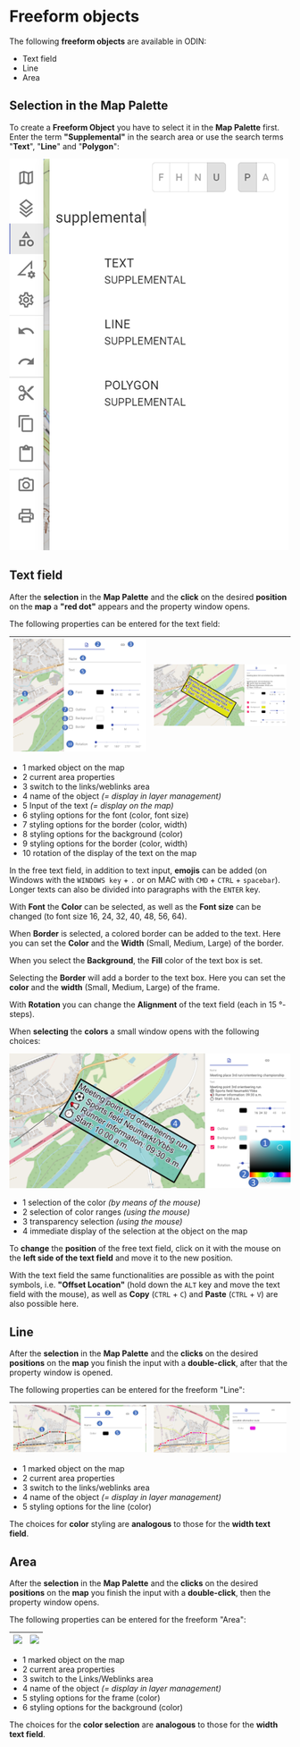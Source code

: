 # Freeform objects



The following **freeform objects** are available in ODIN:

- Text field
- Line
- Area





## Selection in the Map Palette



To create a **Freeform Object** you have to select it in the **Map Palette** first. Enter the term **"Supplemental"** in the search area or use the search terms "**Text**", "**Line**" and "**Polygon**":



![](images/en/Auswahl_MapPalette.png)





## Text field



After the **selection** in the **Map Palette** and the **click** on the desired **position** on the **map** a **"red dot"** appears and the property window opens.



The following properties can be entered for the text field:

| ![](images/en/Textfeld_1.png) | ![](images/en/Textfeld_2.png) |
| -------------------------- | -------------------------- |

- <span class="blue">1</span> marked object on the map
- <span class="blue">2</span> current area properties
- <span class="blue">3</span> switch to the links/weblinks area
- <span class="blue">4</span> name of the object *(= display in layer management)*
- <span class="blue">5</span> Input of the text *(= display on the map)*
- <span class="blue">6</span> styling options for the font (color, font size)
- <span class="blue">7</span> styling options for the border (color, width)
- <span class="blue">8</span> styling options for the background (color)
- <span class="blue">9</span> styling options for the border (color, width)
- <span class="blue">10</span> rotation of the display of the text on the map



In the free text field, in addition to text input, **emojis** can be added (on Windows with the `WINDOWS key` + `.` or on MAC with `CMD` + `CTRL` + `spacebar`). Longer texts can also be divided into paragraphs with the `ENTER` key.

With **Font** the **Color** can be selected, as well as the **Font size** can be changed (to font size 16, 24, 32, 40, 48, 56, 64).

When **Border** is selected, a colored border can be added to the text. Here you can set the **Color** and the **Width** (Small, Medium, Large) of the border.

When you select the **Background**, the **Fill** color of the text box is set.

Selecting the **Border** will add a border to the text box.  Here you can set the **color** and the **width** (Small, Medium, Large) of the frame.

With **Rotation** you can change the **Alignment** of the text field (each in 15 °-steps).



When **selecting** the **colors** a small window opens with the following choices:

![](images/en/Textfeld_3.png)

- <span class="blue">1</span> selection of the color *(by means of the mouse)*
- <span class="blue">2</span> selection of color ranges *(using the mouse)*
- <span class="blue">3</span> transparency selection *(using the mouse)*
- <span class="blue">4</span> immediate display of the selection at the object on the map



To **change** the **position** of the free text field, click on it with the mouse on the **left side of the text field** and move it to the new position.

With the text field the same functionalities are possible as with the point symbols, i.e. **"Offset Location"** (hold down the `ALT` key and move the text field with the mouse), as well as **Copy** (`CTRL` + `C`) and **Paste** (`CTRL` + `V`) are also possible here.





## Line



After the **selection** in the **Map Palette** and the **clicks** on the desired **positions** on the **map** you finish the input with a **double-click**, after that the property window is opened.



The following properties can be entered for the freeform "Line":

| ![](images/en/Freiform_Linie_1.png) | ![](images/en/Freiform_Linie_2.png) |
| -------------------------------- | -------------------------------- |

- <span class="blue">1</span> marked object on the map
- <span class="blue">2</span> current area properties
- <span class="blue">3</span> switch to the links/weblinks area
- <span class="blue">4</span> name of the object *(= display in layer management)*
- <span class="blue">5</span> styling options for the line (color)



The choices for **color** styling are **analogous** to those for the **width text field**.





## Area



After the **selection** in the **Map Palette** and the **clicks** on the desired **positions** on the **map** you finish the input with a **double-click**, then the property window opens.



The following properties can be entered for the freeform "Area":

| ![](images/en/Freiform_Fläche_1.png) | ![](images/en/Freiform_Fläche_2.png) |
| --------------------------------- | --------------------------------- |

- <span class="blue">1</span> marked object on the map
- <span class="blue">2</span> current area properties
- <span class="blue">3</span> switch to the Links/Weblinks area
- <span class="blue">4</span> name of the object *(= display in layer management)*
- <span class="blue">5</span> styling options for the frame (color)
- <span class="blue">6</span> styling options for the background (color)



The choices for the **color selection** are **analogous** to those for the **width text field**.

